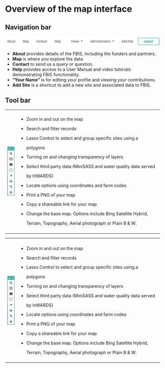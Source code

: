 # Overview of the map interface

## Navigation bar

![Map Interface 1](img/map-interface-1.png)

* **About** provides details of the FBIS, including the funders and partners.
* **Map** is where you explore the data.
* **Contact** to send us a query or question.
* **Help** provides access to a User Manual and video tutorials demonstrating FBIS functionality.
* **“Your Name”** is for editing your profile and viewing your contributions.
* **Add Site** is a shortcut to add a new site and associated data to FBIS.

## Tool bar

|  |  |
| -- | --|
| ![Map Interface 2](img/map-interface-2.png) | <ul style="line-height:220%"><li>Zoom in and out on the map</li><li>Search and filter records</li><li>Lasso Control to select and group specific sites using a polygons</li><li>Turning on and changing transparency of layers</li><li>Select third party data (MiniSASS and water quality data served by InWARDS)</li><li>Locate options using coordinates and farm codes</li><li>Print a PNG of your map</li><li>Copy a shareable link for your map</li><li>Change the base map. Options include Bing Satellite Hybrid, Terrain, Topography, Aerial photograph or Plain B & W.</li></ul> |

<table style="border: none">
    <tr style="border: none">
        <th style="border: none"><img src="img/map-interface-2.png"></th>
        <th style="border: none"><ul style="line-height:220%; text-align:left; font-weight:normal"><li>Zoom in and out on the map</li><li>Search and filter records</li><li>Lasso Control to select and group specific sites using a polygons</li><li>Turning on and changing transparency of layers</li><li>Select third party data (MiniSASS and water quality data served by InWARDS)</li><li>Locate options using coordinates and farm codes</li><li>Print a PNG of your map</li><li>Copy a shareable link for your map</li><li>Change the base map. Options include Bing Satellite Hybrid, Terrain, Topography, Aerial photograph or Plain B & W.</li></ul></th>
    <tr>
